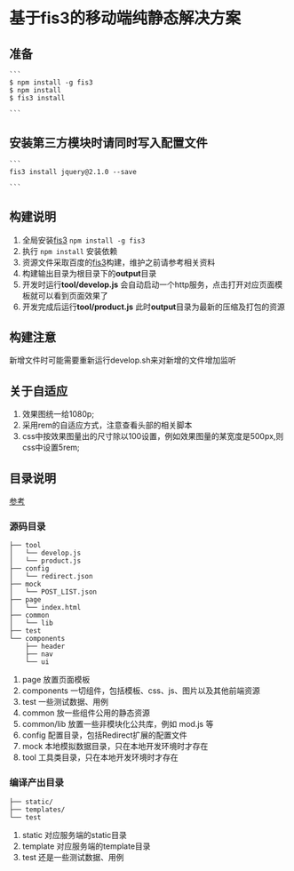 # 基于fis3的移动端纯静态解决方案

## 准备

    ```
    $ npm install -g fis3
    $ npm install
    $ fis3 install
   
    ```
   
## 安装第三方模块时请同时写入配置文件  

    ```
    fis3 install jquery@2.1.0 --save
    
    ```
   
   
## 构建说明
   1. 全局安装[fis3](http://fex-team.github.io/fis3/index.html) `npm install -g fis3`
   2. 执行 `npm install` 安装依赖
   3. 资源文件采取百度的[fis3](https://github.com/fex-team/fis3)构建，维护之前请参考相关资料
   4. 构建输出目录为根目录下的**output**目录
   5. 开发时运行**tool/develop.js** 会自动启动一个http服务，点击打开对应页面模板就可以看到页面效果了
   6. 开发完成后运行**tool/product.js** 此时**output**目录为最新的压缩及打包的资源
   
## 构建注意
   新增文件时可能需要重新运行develop.sh来对新增的文件增加监听
   
## 关于自适应
   1. 效果图统一给1080p;
   2. 采用rem的自适应方式，注意查看头部的相关脚本
   3. css中按效果图量出的尺寸除以100设置，例如效果图量的某宽度是500px,则css中设置5rem;
   
## 目录说明
[参考](https://github.com/fex-team/fis3/blob/master/doc/docs/api/config-commonly-used.md)

### 源码目录

```
├── tool
│   └── develop.js
│   └── product.js
├── config
│   └── redirect.json
├── mock
│   └── POST_LIST.json
├── page
│   └── index.html
├── common
│   └── lib
├── test
└── components
    ├── header
    ├── nav
    └── ui
```

1. page 放置页面模板
2. components 一切组件，包括模板、css、js、图片以及其他前端资源
3. test 一些测试数据、用例
4. common 放一些组件公用的静态资源
5. common/lib 放置一些非模块化公共库，例如 mod.js 等
6. config 配置目录，包括Redirect扩展的配置文件
7. mock 本地模拟数据目录，只在本地开发环境时才存在
8. tool 工具类目录，只在本地开发环境时才存在

### 编译产出目录

```
├── static/
├── templates/
└── test
```


1. static 对应服务端的static目录
2. template 对应服务端的template目录
3. test 还是一些测试数据、用例

